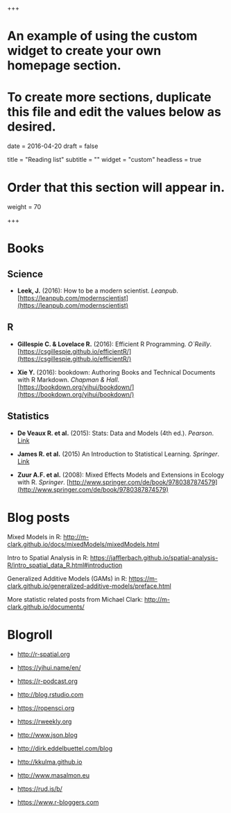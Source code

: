 +++
# An example of using the custom widget to create your own homepage section.
# To create more sections, duplicate this file and edit the values below as desired.

date = 2016-04-20
draft = false

title = "Reading list"
subtitle = ""
widget = "custom"
headless = true

# Order that this section will appear in.
weight = 70

+++

# Books

## Science

- **Leek, J.** (2016): How to be a modern scientist. *Leanpub*. [https://leanpub.com/modernscientist](https://leanpub.com/modernscientist)

## R

- **Gillespie C. & Lovelace R.** (2016): Efficient R Programming. *O`Reilly*. [https://csgillespie.github.io/efficientR/](https://csgillespie.github.io/efficientR/)

- **Xie Y.** (2016): bookdown: Authoring Books and Technical Documents with R Markdown. *Chapman & Hall*.  [https://bookdown.org/yihui/bookdown/](https://bookdown.org/yihui/bookdown/)

## Statistics

- **De Veaux R. et al.** (2015): Stats: Data and Models (4th ed.). *Pearson*. [Link](http://www.pearson.com.au/products/D-G-Deveaux-Velleman/Stats-Data-and-Models-Global-Edition/9781292101637?R=9781292101637)

- **James R. et al.** (2015) An Introduction to Statistical Learning. *Springer*. [Link](http://www-bcf.usc.edu/~gareth/ISL/)

- **Zuur A.F. et al.** (2008): Mixed Effects Models and Extensions in Ecology with R. *Springer*. [http://www.springer.com/de/book/9780387874579](http://www.springer.com/de/book/9780387874579)

# Blog posts

Mixed Models in R: http://m-clark.github.io/docs/mixedModels/mixedModels.html

Intro to Spatial Analysis in R: https://jafflerbach.github.io/spatial-analysis-R/intro_spatial_data_R.html#introduction

Generalized Additive Models (GAMs) in R: https://m-clark.github.io/generalized-additive-models/preface.html

More statistic related posts from Michael Clark: http://m-clark.github.io/documents/

# Blogroll

* http://r-spatial.org

* https://yihui.name/en/

* https://r-podcast.org

* http://blog.rstudio.com

* https://ropensci.org

* https://rweekly.org

* http://www.json.blog

* http://dirk.eddelbuettel.com/blog

* http://kkulma.github.io

* http://www.masalmon.eu

* https://rud.is/b/

* https://www.r-bloggers.com
